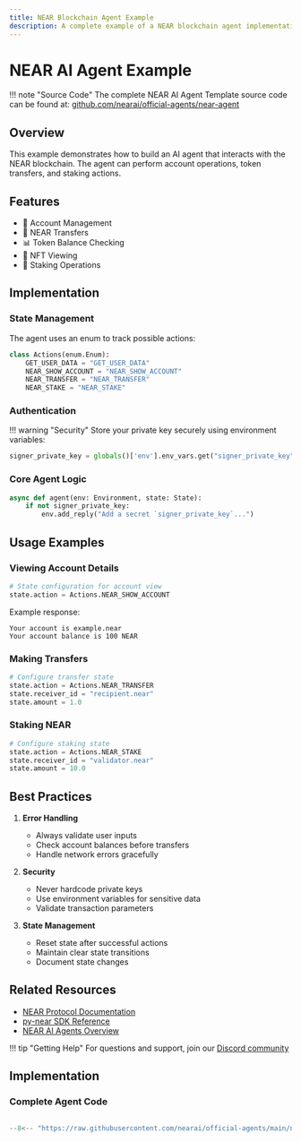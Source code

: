 ```yaml
---
title: NEAR Blockchain Agent Example
description: A complete example of a NEAR blockchain agent implementation
---
```


# NEAR AI Agent Example

!!! note "Source Code"
    The complete NEAR AI Agent Template source code can be found at:
    [github.com/nearai/official-agents/near-agent](https://github.com/nearai/official-agents/near-agent)

## Overview

This example demonstrates how to build an AI agent that interacts with the NEAR blockchain. The agent can perform account operations, token transfers, and staking actions.

## Features

- 🔐 Account Management
- 💸 NEAR Transfers
- 📊 Token Balance Checking
- 🎨 NFT Viewing
- 🏦 Staking Operations

## Implementation

### State Management

The agent uses an enum to track possible actions:

```python
class Actions(enum.Enum):
    GET_USER_DATA = "GET_USER_DATA"
    NEAR_SHOW_ACCOUNT = "NEAR_SHOW_ACCOUNT"
    NEAR_TRANSFER = "NEAR_TRANSFER"
    NEAR_STAKE = "NEAR_STAKE"
```

### Authentication

!!! warning "Security"
    Store your private key securely using environment variables:

```python
signer_private_key = globals()['env'].env_vars.get("signer_private_key", None)
```

### Core Agent Logic

```python
async def agent(env: Environment, state: State):
    if not signer_private_key:
        env.add_reply("Add a secret `signer_private_key`...")
```

## Usage Examples

### Viewing Account Details

```python
# State configuration for account view
state.action = Actions.NEAR_SHOW_ACCOUNT
```

Example response:
```
Your account is example.near
Your account balance is 100 NEAR
```

### Making Transfers

```python
# Configure transfer state
state.action = Actions.NEAR_TRANSFER
state.receiver_id = "recipient.near"
state.amount = 1.0
```

### Staking NEAR

```python
# Configure staking state
state.action = Actions.NEAR_STAKE
state.receiver_id = "validator.near"
state.amount = 10.0
```

## Best Practices

1. **Error Handling**
   - Always validate user inputs
   - Check account balances before transfers
   - Handle network errors gracefully

2. **Security**
   - Never hardcode private keys
   - Use environment variables for sensitive data
   - Validate transaction parameters

3. **State Management**
   - Reset state after successful actions
   - Maintain clear state transitions
   - Document state changes

## Related Resources

- [NEAR Protocol Documentation](https://docs.near.org)
- [py-near SDK Reference](https://github.com/near/py-near)
- [NEAR AI Agents Overview](../overview.md)

!!! tip "Getting Help"
    For questions and support, join our [Discord community](https://discord.gg/near)
## Implementation

### Complete Agent Code

```python

--8<-- "https://raw.githubusercontent.com/nearai/official-agents/main/near-agent/utils.py:1:10"

```